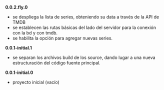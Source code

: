 **0.0.2.fly.0**

- se despliega la lista de series, obteniendo su data a través de la API de TMDB
- se establecen las rutas básicas del lado del servidor para la conexión con la bd y con tmdb.
- se habilita la opción para agregar nuevas series.

**0.0.1-initial.1**

- se separan los archivos build de los source, dando lugar a una nueva estructuración del código fuente principal.

**0.0.1-initial.0**

- proyecto inicial (vacío)